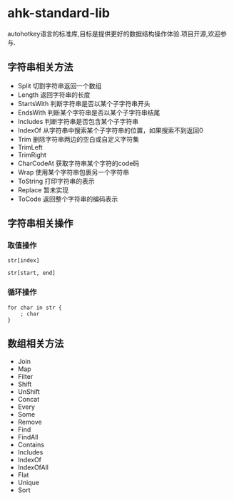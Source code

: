 # ahk-standard-lib

autohotkey语言的标准库,目标是提供更好的数据结构操作体验.项目开源,欢迎参与.

## 字符串相关方法

- Split 切割字符串返回一个数组
- Length 返回字符串的长度
- StartsWith 判断字符串是否以某个子字符串开头
- EndsWith 判断某个字符串是否以某个子字符串结尾
- Includes 判断字符串是否包含某个子字符串
- IndexOf 从字符串中搜索某个子字符串的位置，如果搜索不到返回0
- Trim 删除字符串两边的空白或自定义字符集
- TrimLeft
- TrimRight
- CharCodeAt 获取字符串某个字符的code码
- Wrap 使用某个字符串包裹另一个字符串
- ToString 打印字符串的表示
- Replace 暂未实现
- ToCode 返回整个字符串的编码表示

## 字符串相关操作

### 取值操作

`str[index]`

`str[start, end]`

### 循环操作

```
for char in str {
	; char
}
```

## 数组相关方法

- Join
- Map
- Filter
- Shift
- UnShift
- Concat
- Every
- Some
- Remove
- Find
- FindAll
- Contains
- Includes
- IndexOf
- IndexOfAll
- Flat
- Unique
- Sort

